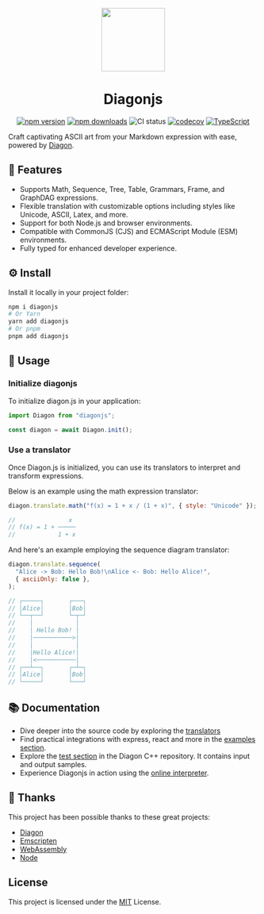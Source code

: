 <p align="center">
    <picture>
      <img src="https://i.ibb.co/nbMS51q/Group-1.png" height="128">
    </picture>
    <h1 align="center">Diagonjs</h1>
</p>
<div align="center">

[![npm version](https://img.shields.io/npm/v/diagonjs)](https://www.npmjs.com/package/diagonjs)
[![npm downloads](https://img.shields.io/npm/dm/diagonjs)](https://www.npmjs.com/package/diagonjs)
![CI status](https://github.com/elmouradiaminedev/diagonjs/actions/workflows/ci.yml/badge.svg)
[![codecov](https://codecov.io/gh/elmouradiaminedev/diagonjs/graph/badge.svg?token=TYVEPNWRD3)](https://codecov.io/gh/elmouradiaminedev/diagonjs)
[![TypeScript](https://badgen.net/badge/icon/TypeScript?icon=typescript&label)](https://www.typescriptlang.org/)

</div>

Craft captivating ASCII art from your Markdown expression with ease, powered by [Diagon](https://github.com/ArthurSonzogni/Diagon).

## 🚀 Features

- Supports Math, Sequence, Tree, Table, Grammars, Frame, and GraphDAG expressions.
- Flexible translation with customizable options including styles like Unicode, ASCII, Latex, and more.
- Support for both Node.js and browser environments.
- Compatible with CommonJS (CJS) and ECMAScript Module (ESM) environments.
- Fully typed for enhanced developer experience.

## ⚙️ Install

Install it locally in your project folder:

```bash
npm i diagonjs
# Or Yarn
yarn add diagonjs
# Or pnpm
pnpm add diagonjs
```

## 📖 Usage

### Initialize diagonjs

To initialize diagon.js in your application:

```js
import Diagon from "diagonjs";

const diagon = await Diagon.init();
```

### Use a translator

Once Diagon.js is initialized, you can use its translators to interpret and transform expressions.

Below is an example using the math expression translator:

```js
diagon.translate.math("f(x) = 1 + x / (1 + x)", { style: "Unicode" });

//               x
// f(x) = 1 + ─────
//            1 + x
```

And here's an example employing the sequence diagram translator:

```js
diagon.translate.sequence(
  "Alice -> Bob: Hello Bob!\nAlice <- Bob: Hello Alice!",
  { asciiOnly: false },
);

// ┌─────┐       ┌───┐
// │Alice│       │Bob│
// └──┬──┘       └─┬─┘
//    │            │
//    │ Hello Bob! │
//    │───────────>│
//    │            │
//    │Hello Alice!│
//    │<───────────│
// ┌──┴──┐       ┌─┴─┐
// │Alice│       │Bob│
// └─────┘       └───┘
```

## 📚 Documentation

- Dive deeper into the source code by exploring the [translators](https://github.com/elmouradiaminedev/diagonjs/blob/main/src/translators/index.ts)
- Find practical integrations with express, react and more in the [examples section](https://github.com/elmouradiaminedev/diagonjs/tree/main/examples).
- Explore the [test section](https://github.com/ArthurSonzogni/Diagon/tree/main/test) in the Diagon C++ repository. It contains input and output samples.
- Experience Diagonjs in action using the [online interpreter](https://arthursonzogni.com/Diagon/).

## 💖 Thanks

This project has been possible thanks to these great projects:

- [Diagon](https://github.com/ArthurSonzogni/Diagon)
- [Emscripten](https://github.com/emscripten-core/emscripten)
- [WebAssembly](https://webassembly.org/)
- [Node](https://github.com/nodejs/node/tree/main)

## License

This project is licensed under the [MIT](https://github.com/elmouradiaminedev/diagonjs/blob/main/LICENSE) License.
